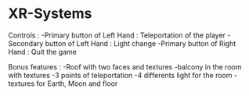 # XR-Systems

Controls : 
-Primary button of Left Hand : Teleportation of the player
-Secondary button of Left Hand : Light change
-Primary button of Right Hand : Quit the game


Bonus features :
-Roof with two faces and textures
-balcony in the room with textures
-3 points of teleportation 
-4 differents light for the room
-textures for Earth, Moon and floor
